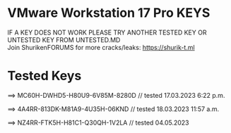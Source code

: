 # VMware Workstation 17 Pro KEYS
IF A KEY DOES NOT WORK PLEASE TRY ANOTHER TESTED KEY OR UNTESTED KEY FROM UNTESTED.MD
<br>Join ShurikenFORUMS for more cracks/leaks: https://shurik-t.ml

# Tested Keys
==> MC60H-DWHD5-H80U9-6V85M-8280D // tested 17.03.2023 6:22 p.m.

==> 4A4RR-813DK-M81A9-4U35H-06KND // tested 18.03.2023 11:57 a.m.

==> NZ4RR-FTK5H-H81C1-Q30QH-1V2LA // tested 04.05.2023
